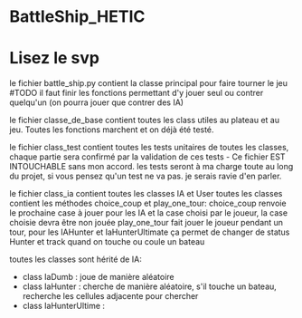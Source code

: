 # BattleShip_HETIC

# Lisez le svp
le fichier battle_ship.py contient la classe principal pour faire tourner le jeu
  #TODO il faut finir les fonctions permettant d'y jouer seul ou contrer quelqu'un (on pourra jouer que contrer des IA) 
  
le fichier classe_de_base contient toutes  les class utiles au plateau et au jeu. Toutes les fonctions marchent et on déjà été testé.

le fichier class_test contient toutes les tests unitaires de toutes les classes, chaque partie sera confirmé par la validation de ces tests - Ce fichier EST INTOUCHABLE sans mon accord. les tests seront à ma charge toute au long du projet, si vous pensez qu'un test ne va pas. je serais ravie d'en parler.  

le fichier class_ia contient toutes les classes IA et User
  toutes les classes contient les méthodes choice_coup et play_one_tour:
    choice_coup renvoie le prochaine case à jouer pour les IA et la case choisi par le joueur, la case choisie devra être non jouée
    play_one_tour fait jouer le joueur pendant un tour, pour les IAHunter et IaHunterUltimate ça permet de changer de status Hunter et track quand on touche ou coule un bateau
    
  toutes les classes sont hérité de IA:
  * class IaDumb   :  joue de manière aléatoire
  * class IaHunter :  cherche de manière aléatoire, s'il touche un bateau, recherche les cellules adjacente pour chercher 
  * class IaHunterUltime  :   
